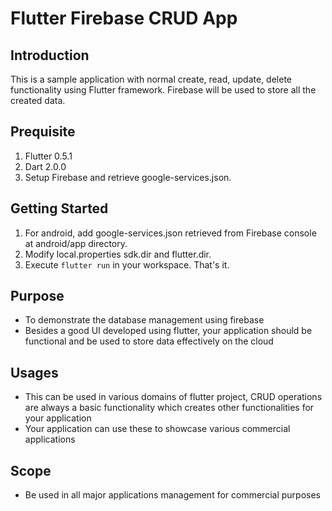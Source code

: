 # Flutter Firebase CRUD App

## Introduction 
This is a sample application with normal create, read, update, delete functionality using Flutter framework.
Firebase will be used to store all the created data.

## Prequisite 
1. Flutter 0.5.1
2. Dart 2.0.0
3. Setup Firebase and retrieve google-services.json.

## Getting Started 
1. For android, add google-services.json retrieved from Firebase console at android/app directory.
2. Modify local.properties sdk.dir and flutter.dir.
3. Execute `flutter run` in your workspace. That's it.


## Purpose
- To demonstrate the database management using firebase
- Besides a good UI developed using flutter, your application should be functional and be used to store data effectively on the cloud

## Usages
- This can be used in various domains of flutter project, CRUD operations are always a basic functionality which creates other functionalities for your application
- Your application can use these to showcase various commercial applications

## Scope
- Be used in all major applications management for commercial purposes
